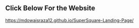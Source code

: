 ## Click Below For the Website

<a name="custom_web_name">https://mdowaisraza12.github.io/SuperSquare-Landing-Page/</a>
